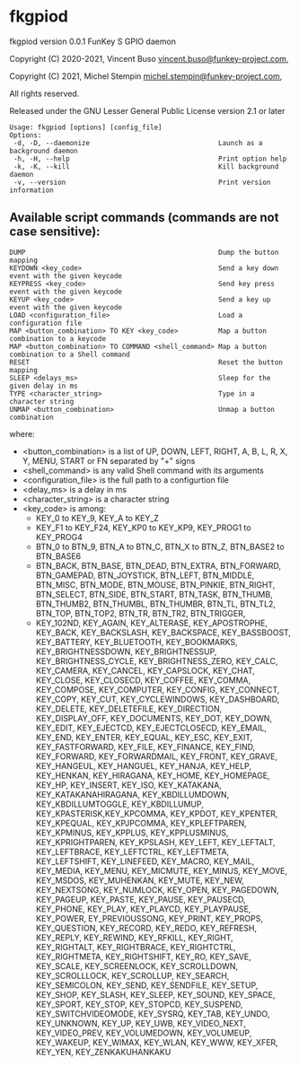 # fkgpiod
fkgpiod version 0.0.1
FunKey S GPIO daemon

Copyright (C) 2020-2021, Vincent Buso <vincent.buso@funkey-project.com>,


Copyright (C) 2021, Michel Stempin  <michel.stempin@funkey-project.com>,

All rights reserved.

Released under the GNU Lesser General Public License version 2.1 or later

```
Usage: fkgpiod [options] [config_file]
Options:
 -d, -D, --daemonize                                Launch as a background daemon
 -h, -H, --help                                     Print option help
 -k, -K, --kill                                     Kill background daemon
 -v, --version                                      Print version information
```

## Available script commands (commands are not case sensitive):

```
DUMP                                                Dump the button mapping
KEYDOWN <key_code>                                  Send a key down event with the given keycode
KEYPRESS <key_code>                                 Send key press event with the given keycode
KEYUP <key_code>                                    Send a key up event with the given keycode
LOAD <configuration_file>                           Load a configuration file
MAP <button_combination> TO KEY <key_code>          Map a button combination to a keycode
MAP <button_combination> TO COMMAND <shell_command> Map a button combination to a Shell command
RESET                                               Reset the button mapping
SLEEP <delays_ms>                                   Sleep for the given delay in ms
TYPE <character_string>                             Type in a character string
UNMAP <button_combination>                          Unmap a button combination
```

where:
 - <button_combination> is a list of UP, DOWN, LEFT, RIGHT, A, B, L, R, X, Y, MENU, START or FN
   separated by "+" signs
 - <shell_command> is any valid Shell command with its arguments
 - <configuration_file> is the full path to a configurtion file
 - <delay_ms> is a delay in ms
 - <character_string> is a character string
 - <key_code> is among:
   - KEY_0 to KEY_9, KEY_A to KEY_Z
   - KEY_F1 to KEY_F24, KEY_KP0 to KEY_KP9, KEY_PROG1 to KEY_PROG4
   - BTN_0 to BTN_9, BTN_A to BTN_C, BTN_X to BTN_Z, BTN_BASE2 to BTN_BASE6
   - BTN_BACK, BTN_BASE, BTN_DEAD, BTN_EXTRA, BTN_FORWARD, BTN_GAMEPAD, BTN_JOYSTICK, BTN_LEFT,
     BTN_MIDDLE, BTN_MISC, BTN_MODE, BTN_MOUSE, BTN_PINKIE, BTN_RIGHT, BTN_SELECT, BTN_SIDE,
     BTN_START, BTN_TASK, BTN_THUMB, BTN_THUMB2, BTN_THUMBL, BTN_THUMBR, BTN_TL, BTN_TL2, 
     BTN_TOP, BTN_TOP2, BTN_TR, BTN_TR2, BTN_TRIGGER,
   - KEY_102ND, KEY_AGAIN, KEY_ALTERASE, KEY_APOSTROPHE, KEY_BACK, KEY_BACKSLASH, KEY_BACKSPACE,
     KEY_BASSBOOST, KEY_BATTERY, KEY_BLUETOOTH, KEY_BOOKMARKS, KEY_BRIGHTNESSDOWN,
     KEY_BRIGHTNESSUP, KEY_BRIGHTNESS_CYCLE, KEY_BRIGHTNESS_ZERO, KEY_CALC, KEY_CAMERA,
     KEY_CANCEL, KEY_CAPSLOCK, KEY_CHAT, KEY_CLOSE, KEY_CLOSECD, KEY_COFFEE, KEY_COMMA,
     KEY_COMPOSE, KEY_COMPUTER, KEY_CONFIG, KEY_CONNECT, KEY_COPY, KEY_CUT, KEY_CYCLEWINDOWS,
     KEY_DASHBOARD, KEY_DELETE, KEY_DELETEFILE, KEY_DIRECTION, KEY_DISPLAY_OFF, KEY_DOCUMENTS,
     KEY_DOT, KEY_DOWN, KEY_EDIT, KEY_EJECTCD, KEY_EJECTCLOSECD, KEY_EMAIL, KEY_END, KEY_ENTER,
     KEY_EQUAL, KEY_ESC, KEY_EXIT, KEY_FASTFORWARD, KEY_FILE, KEY_FINANCE, KEY_FIND,
     KEY_FORWARD, KEY_FORWARDMAIL, KEY_FRONT, KEY_GRAVE, KEY_HANGEUL, KEY_HANGUEL, KEY_HANJA,
     KEY_HELP, KEY_HENKAN, KEY_HIRAGANA, KEY_HOME, KEY_HOMEPAGE, KEY_HP, KEY_INSERT, KEY_ISO,
     KEY_KATAKANA, KEY_KATAKANAHIRAGANA, KEY_KBDILLUMDOWN, KEY_KBDILLUMTOGGLE, KEY_KBDILLUMUP,
     KEY_KPASTERISK,KEY_KPCOMMA, KEY_KPDOT, KEY_KPENTER, KEY_KPEQUAL, KEY_KPJPCOMMA,
     KEY_KPLEFTPAREN, KEY_KPMINUS, KEY_KPPLUS, KEY_KPPLUSMINUS, KEY_KPRIGHTPAREN, KEY_KPSLASH,
     KEY_LEFT, KEY_LEFTALT, KEY_LEFTBRACE, KEY_LEFTCTRL, KEY_LEFTMETA, KEY_LEFTSHIFT,
     KEY_LINEFEED, KEY_MACRO, KEY_MAIL, KEY_MEDIA, KEY_MENU, KEY_MICMUTE, KEY_MINUS, KEY_MOVE,
     KEY_MSDOS, KEY_MUHENKAN, KEY_MUTE, KEY_NEW, KEY_NEXTSONG, KEY_NUMLOCK, KEY_OPEN,
     KEY_PAGEDOWN, KEY_PAGEUP, KEY_PASTE, KEY_PAUSE, KEY_PAUSECD, KEY_PHONE, KEY_PLAY,
     KEY_PLAYCD, KEY_PLAYPAUSE, KEY_POWER, EY_PREVIOUSSONG, KEY_PRINT, KEY_PROPS, KEY_QUESTION,
     KEY_RECORD, KEY_REDO, KEY_REFRESH, KEY_REPLY, KEY_REWIND, KEY_RFKILL, KEY_RIGHT,
     KEY_RIGHTALT, KEY_RIGHTBRACE, KEY_RIGHTCTRL, KEY_RIGHTMETA, KEY_RIGHTSHIFT, KEY_RO,
     KEY_SAVE, KEY_SCALE, KEY_SCREENLOCK, KEY_SCROLLDOWN, KEY_SCROLLLOCK, KEY_SCROLLUP,
     KEY_SEARCH, KEY_SEMICOLON, KEY_SEND, KEY_SENDFILE, KEY_SETUP, KEY_SHOP, KEY_SLASH,
     KEY_SLEEP, KEY_SOUND, KEY_SPACE, KEY_SPORT, KEY_STOP, KEY_STOPCD, KEY_SUSPEND,
     KEY_SWITCHVIDEOMODE, KEY_SYSRQ, KEY_TAB, KEY_UNDO, KEY_UNKNOWN, KEY_UP, KEY_UWB,
     KEY_VIDEO_NEXT, KEY_VIDEO_PREV, KEY_VOLUMEDOWN, KEY_VOLUMEUP, KEY_WAKEUP, KEY_WIMAX,
     KEY_WLAN, KEY_WWW, KEY_XFER, KEY_YEN, KEY_ZENKAKUHANKAKU
